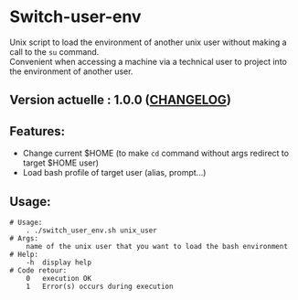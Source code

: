 Switch-user-env
=================================================

Unix script to load the environment of another unix user without making a call to the `su` command.  
Convenient when accessing a machine via a technical user to project into the environment of another user.

## Version actuelle : 1.0.0 ([CHANGELOG](CHANGELOG.md))

## Features:
- Change current $HOME (to make `cd` command without args redirect to target $HOME user)
- Load bash profile of target user (alias, prompt...)

## Usage:
    # Usage:  
        . ./switch_user_env.sh unix_user  
    # Args:  
        name of the unix user that you want to load the bash environment  
    # Help:  
        -h  display help
    # Code retour:  
        0   execution OK
        1   Error(s) occurs during execution
